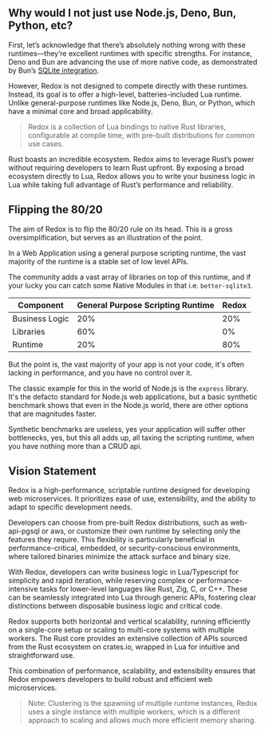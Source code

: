 ## Why would I not just use Node.js, Deno, Bun, Python, etc?

First, let’s acknowledge that there’s absolutely nothing wrong with these runtimes—they’re excellent runtimes with specific strengths. For instance, Deno and Bun are advancing the use of more native code, as demonstrated by Bun’s [SQLite integration](https://bun.sh/docs/api/sqlite).

However, Redox is not designed to compete directly with these runtimes. Instead, its goal is to offer a high-level, batteries-included Lua runtime. Unlike general-purpose runtimes like Node.js, Deno, Bun, or Python, which have a minimal core and broad applicability.

> Redox is a collection of Lua bindings to native Rust libraries, configurable at compile time, with pre-built distributions for common use cases.

Rust boasts an incredible ecosystem. Redox aims to leverage Rust’s power without requiring developers to learn Rust upfront. By exposing a broad ecosystem directly to Lua, Redox allows you to write your business logic in Lua while taking full advantage of Rust’s performance and reliability.

## Flipping the 80/20

The aim of Redox is to flip the 80/20 rule on its head. This is a gross oversimplification, but serves as an illustration of the point.

In a Web Application using a general purpose scripting runtime, the vast majority of the runtime is a stable set of low level APIs.

The community adds a vast array of libraries on top of this runtime, and if your lucky you can catch some Native Modules in that i.e. `better-sqlite3`.

| Component      | General Purpose Scripting Runtime | Redox |
|----------------|-----------------------------------|-------|
| Business Logic | 20%                               | 20%   |
| Libraries      | 60%                               | 0%    |
| Runtime        | 20%                               | 80%   |

But the point is, the vast majority of your app is not your code, it's often lacking in performance, and you have no control over it.

The classic example for this in the world of Node.js is the `express` library. It's the defacto standard for Node.js web applications, but a basic synthetic benchmark shows that even in the Node.js world, there are other options that are magnitudes faster.

Synthetic benchmarks are useless, yes your application will suffer other bottlenecks, yes, but this all adds up, all taxing the scripting runtime, when you have nothing more than a CRUD api.

## Vision Statement

Redox is a high-performance, scriptable runtime designed for developing web microservices. It prioritizes ease of use, extensibility, and the ability to adapt to specific development needs.

Developers can choose from pre-built Redox distributions, such as web-api-pgsql or aws, or customize their own runtime by selecting only the features they require. This flexibility is particularly beneficial in performance-critical, embedded, or security-conscious environments, where tailored binaries minimize the attack surface and binary size.

With Redox, developers can write business logic in Lua/Typescript for simplicity and rapid iteration, while reserving complex or performance-intensive tasks for lower-level languages like Rust, Zig, C, or C++. These can be seamlessly integrated into Lua through generic APIs, fostering clear distinctions between disposable business logic and critical code.

Redox supports both horizontal and vertical scalability, running efficiently on a single-core setup or scaling to multi-core systems with multiple workers. The Rust core provides an extensive collection of APIs sourced from the Rust ecosystem on crates.io, wrapped in Lua for intuitive and straightforward use.

This combination of performance, scalability, and extensibility ensures that Redox empowers developers to build robust and efficient web microservices.

> Note: Clustering is the spawning of multiple runtime instances, Redox uses a single instance with multiple workers, which is a different approach to scaling and allows much more efficient memory sharing.
